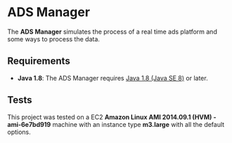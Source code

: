 # ADS Manager

The **ADS Manager** simulates the process of a real time ads platform and some ways to process the data.

## Requirements
 + **Java 1.8**: The ADS Manager requires [Java 1.8 (Java SE 8)](http://www.oracle.com/technetwork/java/javase/overview/index.html) or later.

## Tests

This project was tested on a EC2 **Amazon Linux AMI 2014.09.1 (HVM) - ami-6e7bd919** machine
with an instance type **m3.large** with all the default options.


